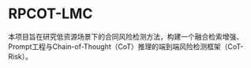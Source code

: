 # RPCOT-LMC
本项目旨在研究低资源场景下的合同风险检测方法，构建一个融合检索增强、Prompt工程与Chain-of-Thought（CoT）推理的端到端风险检测框架（CoT-Risk）。
